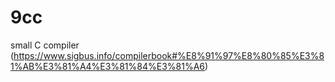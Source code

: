 # 9cc
small C compiler (https://www.sigbus.info/compilerbook#%E8%91%97%E8%80%85%E3%81%AB%E3%81%A4%E3%81%84%E3%81%A6)
